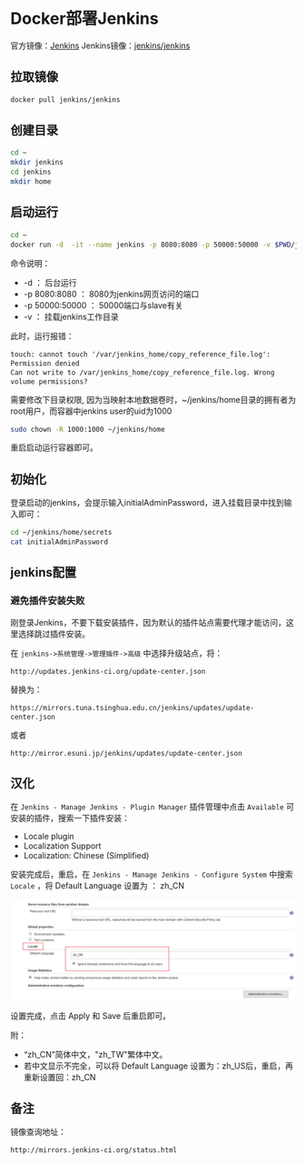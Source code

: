 # Docker部署Jenkins

官方镜像：[Jenkins](https://hub.docker.com/_/jenkins/)
Jenkins镜像：[jenkins/jenkins](https://hub.docker.com/r/jenkins/jenkins)

## 拉取镜像

```bash
docker pull jenkins/jenkins
```

## 创建目录

```bash
cd ~
mkdir jenkins
cd jenkins
mkdir home
```

## 启动运行

```bash
cd ~
docker run -d  -it --name jenkins -p 8080:8080 -p 50000:50000 -v $PWD/jenkins/home:/var/jenkins_home jenkins/jenkins:latest
```

命令说明：

- -d ： 后台运行
- -p 8080:8080 ： 8080为jenkins网页访问的端口
- -p 50000:50000 ： 50000端口与slave有关
- -v ： 挂载jenkins工作目录

此时，运行报错：

```text
touch: cannot touch '/var/jenkins_home/copy_reference_file.log': Permission denied
Can not write to /var/jenkins_home/copy_reference_file.log. Wrong volume permissions?
```

需要修改下目录权限, 因为当映射本地数据卷时，~/jenkins/home目录的拥有者为root用户，而容器中jenkins user的uid为1000

```bash
sudo chown -R 1000:1000 ~/jenkins/home
```

重启启动运行容器即可。

## 初始化

登录启动的jenkins，会提示输入initialAdminPassword，进入挂载目录中找到输入即可：

```bash
cd ~/jenkins/home/secrets
cat initialAdminPassword
```

## jenkins配置

### 避免插件安装失败

刚登录Jenkins，不要下载安装插件，因为默认的插件站点需要代理才能访问，这里选择跳过插件安装。

在 `jenkins->系统管理->管理插件->高级` 中选择升级站点，将：

```text
http://updates.jenkins-ci.org/update-center.json
```

替换为：

```text
https://mirrors.tuna.tsinghua.edu.cn/jenkins/updates/update-center.json
```

或者

```text
http://mirror.esuni.jp/jenkins/updates/update-center.json
```

## 汉化

在 `Jenkins - Manage Jenkins - Plugin Manager` 插件管理中点击 `Available` 可安装的插件，搜索一下插件安装：

- Locale plugin
- Localization Support
- Localization: Chinese (Simplified)

安装完成后，重启，在 `Jenkins - Manage Jenkins - Configure System` 中搜索 `Locale` ，将 Default Language 设置为 ： zh_CN

![示例](../../IMG/docker/005.png)

设置完成，点击 Apply 和 Save 后重启即可。

附：

- “zh_CN”简体中文，"zh_TW"繁体中文。
- 若中文显示不完全，可以将 Default Language 设置为：zh_US后，重启，再重新设置回：zh_CN

## 备注

镜像查询地址：

```text
http://mirrors.jenkins-ci.org/status.html
```
